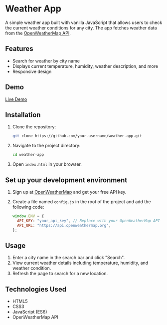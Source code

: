 # Weather App

A simple weather app built with vanilla JavaScript that allows users to check the current weather conditions for any city. The app fetches weather data from the [OpenWeatherMap API](https://openweathermap.org/).

## Features

- Search for weather by city name
- Displays current temperature, humidity, weather description, and more
- Responsive design

## Demo

[Live Demo](https://guilhermesgsilva-weather-app.netlify.app/)

## Installation

1. Clone the repository:
   ```sh
   git clone https://github.com/your-username/weather-app.git
   ```
2. Navigate to the project directory:
   ```sh
   cd weather-app
   ```
3. Open `index.html` in your browser.

## Set up your development environment

1. Sign up at [OpenWeatherMap](https://openweathermap.org/) and get your free API key.


2. Create a file named `config.js` in the root of the project and add the following code:
   
   ```js
   window.ENV = {
     API_KEY: "your_api_key", // Replace with your OpenWeatherMap API key
     API_URL: "https://api.openweathermap.org",
   };
   ```

## Usage

1. Enter a city name in the search bar and click "Search".
2. View current weather details including temperature, humidity, and weather condition.
3. Refresh the page to search for a new location.

## Technologies Used

- HTML5
- CSS3
- JavaScript (ES6)
- OpenWeatherMap API
